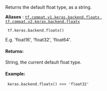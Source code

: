 Returns the default float type, as a string.

**Aliases** : [ `tf.compat.v1.keras.backend.floatx` ](/api_docs/python/tf/keras/backend/floatx), [ `tf.compat.v2.keras.backend.floatx` ](/api_docs/python/tf/keras/backend/floatx)

```
 tf.keras.backend.floatx() 
```

E.g. 'float16', 'float32', 'float64'.

#### Returns:
String, the current default float type.

#### Example:


```
 keras.backend.floatx() >>> 'float32' 
```

